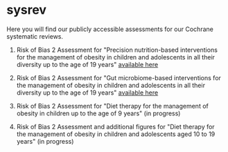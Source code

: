 # sysrev

Here you will find our publicly accessible assessments for our Cochrane systematic reviews.

1. Risk of Bias 2 Assessment for "Precision nutrition-based interventions for the management of obesity in children and adolescents in all their diversity up to the age of 19 years" [available here](https://doi.org/10.1002/14651858.CD015877)

2. Risk of Bias 2 Assessment for "Gut microbiome-based interventions for the management of obesity in children and adolescents in all their diversity up to the age of 19 years" [available here](https://doi.org/10.1002/14651858.CD015875)

3. Risk of Bias 2 Assessment for "Diet therapy for the management of obesity in children up to the age of 9 years" (in progress)

4. Risk of Bias 2 Assessment and additional figures for "Diet therapy for the management of obesity in children and adolescents aged 10 to 19 years" (in progress)
